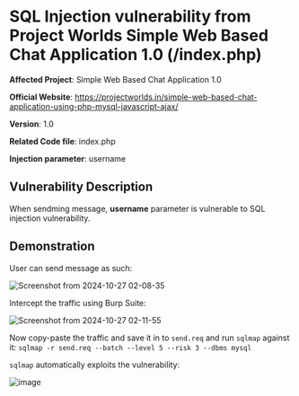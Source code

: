 # SQL Injection vulnerability from Project Worlds Simple Web Based Chat Application 1.0 (/index.php)

**Affected Project**: Simple Web Based Chat Application 1.0

**Official Website**: https://projectworlds.in/simple-web-based-chat-application-using-php-mysql-javascript-ajax/

**Version**: 1.0

**Related Code file**: index.php

**Injection parameter**: username

## Vulnerability Description

When sendming message, **username** parameter is vulnerable to SQL injection vulnerability.

## Demonstration

User can send message as such:

![Screenshot from 2024-10-27 02-08-35](https://github.com/user-attachments/assets/ff2dee0c-9e44-4efb-845b-e52541ce93c7)

Intercept the traffic using Burp Suite:

![Screenshot from 2024-10-27 02-11-55](https://github.com/user-attachments/assets/f655cce8-3080-435e-a53e-2252b8883549)

Now copy-paste the traffic and save it in to `send.req` and run `sqlmap` against it: `sqlmap -r send.req --batch --level 5 --risk 3 --dbms mysql`

`sqlmap` automatically exploits the vulnerability:

![image](https://github.com/user-attachments/assets/b9c314b1-4c60-4f77-ba03-20a6fcf2ec74)

